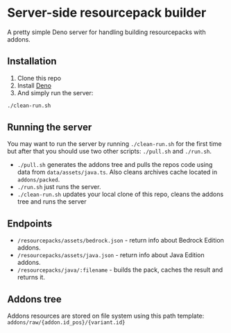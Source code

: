 # Server-side resourcepack builder

A pretty simple Deno server for handling building resourcepacks with addons.

## Installation

1. Clone this repo
2. Install [Deno](https://deno.land/#installation)
3. And simply run the server:

```bash
./clean-run.sh
```

## Running the server

You may want to run the server by running `./clean-run.sh` for the first time but after that you should use two other scripts: `./pull.sh` and `./run.sh`.

- `./pull.sh` generates the addons tree and pulls the repos code using data from `data/assets/java.ts`. Also cleans archives cache located in `addons/packed`.
- `./run.sh` just runs the server.
- `./clean-run.sh` updates your local clone of this repo, cleans the addons tree and runs the server

## Endpoints

- `/resourcepacks/assets/bedrock.json` - return info about Bedrock Edition addons.
- `/resourcepacks/assets/java.json` - return info about Java Edition addons.
- `/resourcepacks/java/:filename` - builds the pack, caches the result and returns it.

## Addons tree

Addons resources are stored on file system using this path template: `addons/raw/{addon.id_pos}/{variant.id}`
